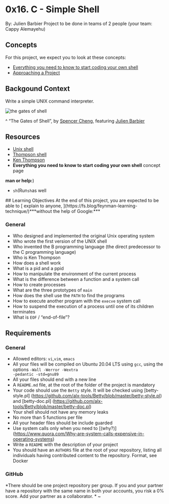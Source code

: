 # 0x16. C - Simple Shell

By: Julien Barbier
Project to be done in teams of 2 people (your team: Cappy Alemayehu)

## Concepts

For this project, we expect you to look at these concepts:


* [Everything you need to know to start coding your own shell](https://intranet.alxswe.com/concepts/64)
* [Approaching a Project](https://intranet.alxswe.com/concepts/350)


## Backgound Context

Write a simple UNIX command interpreter.



![the gates of shell](https://s3.amazonaws.com/intranet-projects-files/holbertonschool-low_level_programming/235/shell.jpeg)

^ “The Gates of Shell”, by [Spencer Cheng](https://twitter.com/spencerhcheng/status/855104635069054977), featuring [Julien Barbier](https://twitter.com/julienbarbier42)

## Resources

* [Unix shell](https://en.wikipedia.org/wiki/Unix_shell)
* [Thompson shell](https://en.wikipedia.org/wiki/Thompson_shell)
* [Ken Thompson](https://en.wikipedia.org/wiki/Ken_Thompson)
* **Everything you need to know to start coding your own shell** concept page

**man or help:**)
<ul>
<li><code>sh</code>(Run<code>sh</code>as well</li>
</ul>
## Learning Objectives
At the end of this project, you are expected to be able to [ explain to anyone, ](https://fs.blog/feynman-learning-technique/)***without the help of Google:***

### General
* Who designed and implemented the original Unix operating system
* Who wrote the first version of the UNIX shell
* Who invented the B programming language (the direct predecessor to the C programming language)
* Who is Ken Thompson
* How does a shell work
* What is a pid and a ppid
* How to manipulate the environment of the current process
* What is the difference between a function and a system call
* How to create processes
* What are the three prototypes of <code>main</code>
* How does the shell use the <code>PATH</code> to find the programs
* How to execute another program with the <code>execve</code> system call
* How to suspend the execution of a process until one of its children terminates
* What is <code>EOF</code> / “end-of-file”?

## Requirements

### General
* Allowed editors: <code>vi</code>,<code>vim</code>, <code>emacs</code>
* All your files will be compiled on Ubuntu 20.04 LTS using <code>gcc</code>, using the options <code>-Wall -Werror -Wextra -pedantic -std=gnu89</code>
* All your files should end with a new line
* A <code>README.md</code> file, at the root of the folder of the project is mandatory
* Your code should use the <code>Betty</code> style. It will be checked using [betty-style.pl] (https://github.com/alx-tools/Betty/blob/master/betty-style.pl) and [betty-doc.pl] (https://github.com/alx-tools/Betty/blob/master/betty-doc.pl)
* Your shell should not have any memory leaks
* No more than 5 functions per file
* All your header files should be include guarded
* Use system calls only when you need to [(why?)] (https://www.quora.com/Why-are-system-calls-expensive-in-operating-systems)
* Write a <code>README</code> with the description of your project
* You should have an <code>AUTHORS</code> file at the root of your repository, listing all individuals having contributed content to the repository. Format, see Docker

### GitHub
*There should be one project repository per group. If you and your partner have a repository with the same name in both your accounts, you risk a 0% score. Add your partner as a collaborator. *
~                                                                                                                                       
